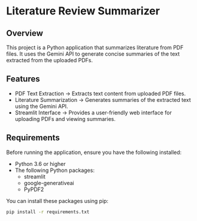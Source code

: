# Literature Review Summarizer

## Overview

This project is a Python application that summarizes literature from PDF files. It uses the Gemini API to generate concise summaries of the text extracted from the uploaded PDFs.

## Features

* PDF Text Extraction -> Extracts text content from uploaded PDF files.
* Literature Summarization -> Generates summaries of the extracted text using the Gemini API.
* Streamlit Interface -> Provides a user-friendly web interface for uploading PDFs and viewing summaries.

## Requirements

Before running the application, ensure you have the following installed:

* Python 3.6 or higher
* The following Python packages:
    * streamlit
    * google-generativeai
    * PyPDF2

You can install these packages using pip:

```bash
pip install -r requirements.txt